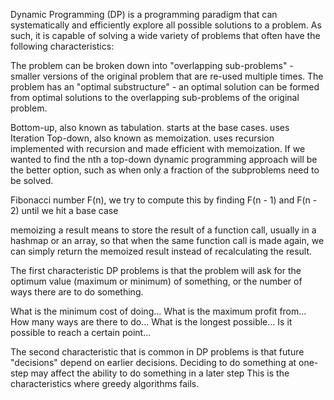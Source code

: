 Dynamic Programming (DP) is a programming paradigm that can systematically and efficiently explore all possible solutions to a problem. As such, it is capable of solving a wide variety of problems that often have the following characteristics:

The problem can be broken down into "overlapping sub-problems" - smaller versions of the original problem that are re-used multiple times.
The problem has an "optimal substructure" - an optimal solution can be formed from optimal solutions to the overlapping sub-problems of the original problem.

Bottom-up, also known as tabulation. starts at the base cases.
        uses Iteration
Top-down, also known as memoization.
        uses recursion
        implemented with recursion and made efficient with memoization. If we wanted to find the nth
a top-down dynamic programming approach will be the better option, 
such as when only a fraction of the subproblems need to be solved.

Fibonacci number F(n), we try to compute this by finding F(n - 1) and F(n - 2) until we hit a base case

memoizing a result means to store the result of a function call, usually in a hashmap or an array, so that when the same function call is made again, we can simply return the memoized result instead of recalculating the result.


The first characteristic
DP problems is that the problem will ask for the optimum value (maximum or minimum) of something, 
or the number of ways there are to do something. 

What is the minimum cost of doing...
What is the maximum profit from...
How many ways are there to do...
What is the longest possible...
Is it possible to reach a certain point...

The second characteristic 
that is common in DP problems is that future "decisions" depend on earlier decisions. 
Deciding to do something at one-step may affect the ability to do something in a later step
This is the characteristics where greedy algorithms fails.